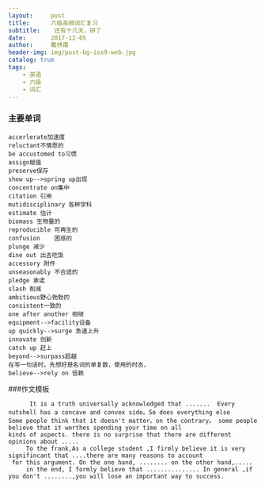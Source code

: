 ```yaml
---
layout:     post
title:      六级高频词汇复习
subtitle:    还有十几天，拼了
date:       2017-12-05
author:     戴林甫
header-img: img/post-bg-ios9-web.jpg
catalog: true
tags:
    - 英语
    - 六级
    - 词汇
---
```


### 主要单词
    accerlerate加速度
    reluctant不情愿的
    be accustomed to习惯
    assign赋值
    preserve保存
    show up-->spring up出现
    concentrate on集中
    citation 引用
    mutidisciplinary 各种学科
    estimate 估计 
    biomass 生物量的
    reproducible 可再生的
    confusion    困惑的
    plunge 减少
    dine out 出去吃饭
    accessory 附件
    unseasonably 不合适的
    pledge 承诺
    slash 削减
    ambitious野心勃勃的 
    consistent一致的
    one after another 相继
    equipment-->facility设备
    up quickly-->surge 急速上升
    innovate 创新
    catch up 赶上
    beyond-->surpass超越
    在写一句话时，先想好是名词的单复数，使用的时态，
    believe-->rely on 信赖
    
    
    
###作文模板
    
          It is a truth universally acknowledged that .......  Every nutshell has a concave and convex side。So does everything else
    Some people think that it doesn't matter。on the contrary。 some people believe that it worthes spending your time on all 
    kinds of aspects. there is no surprise that there are different opinions about ..... 
         To the frank,As a college student ,I firmly believe it is very signifincant that ....there are many reasons to account
     for this argument. On the one hand, ........ on the other hand,.....
         in the end, I formly believe that ............... In general ,if you don't ........,you will lose an important way to success.